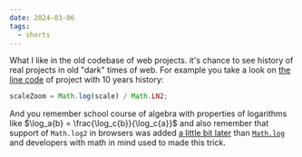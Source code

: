 ```yaml
---
date: 2024-03-06
tags:
  - shorts
---
```

What I like in the old codebase of web projects. it's chance to see history of real projects in old "dark" times of web. For example you take a look on <a href="https://github.com/mapbox/mapbox-gl-js/blob/v3.2.0/src/geo/transform.js#L1327" taget="_blank">the line code</a> of project with 10 years history:
```js
scaleZoom = Math.log(scale) / Math.LN2;
```
And you remember school course of algebra with properties of logarithms like $\log_a{b} = \frac{\log_c{b}}{\log_c{a}}$ and also remember that support of `Math.log2` in browsers was added <a href="https://262.ecma-international.org/6.0/#sec-math.log2" target="_blank">a little bit later</a> than <a href="https://www.ecma-international.org/wp-content/uploads/ECMA-262_1st_edition_june_1997.pdf" target="_blank"><code>Math.log</code></a> and developers with math in mind used to made this trick.


